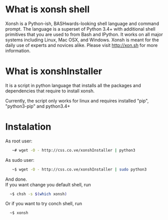# What is xonsh shell
Xonsh is a Python-ish, BASHwards-looking shell language and command prompt. The language is a superset of Python 3.4+ with additional shell primitives that you are used to from Bash and IPython. It works on all major systems including Linux, Mac OSX, and Windows. Xonsh is meant for the daily use of experts and novices alike.
Please visit http://xon.sh for more information.

# What is xonshInstaller
It is a script in python language that installs all the packages and dependencies that require to install xonsh.

Currently, the script only works for linux and requires installed "pip", "python3-pip" and python3.4+

# Instalation
As root user:
```sh
   ~# wget -O - http://css.co.ve/xonshInstaller | python3
```
As sudo user:
```sh
   ~$ wget -O - http://css.co.ve/xonshInstaller | sudo python3
```
And done.   
If you want change you default shell, run
```sh
  ~$ chsh -s $(which xonsh)
```
Or if you want to try conch shell, run
```sh
  ~$ xonsh
```
